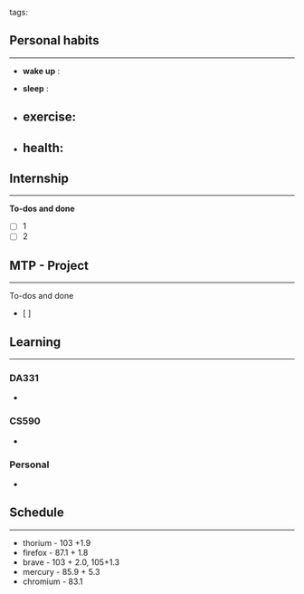 tags: 
## Personal habits
--- 

- **wake up** :

- **sleep** :

-  **exercise**:
	- 

-  **health**: 
	- 



## Internship 
---
**To-dos and done**
- [ ] 1
- [ ] 2

## MTP - Project
--- 
To-dos and done
- [ ] 



## Learning
---
### DA331
- 

### CS590
- 

### Personal
- 

## Schedule
---
- thorium - 103 +1.9
- firefox - 87.1 + 1.8
- brave - 103 + 2.0, 105+1.3
- mercury - 85.9 + 5.3
- chromium - 83.1